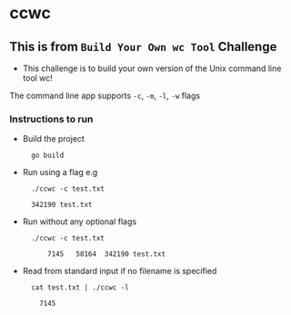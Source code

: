 # ccwc 

## This is from `Build Your Own wc Tool` Challenge

- This challenge is to build your own version of the Unix command line tool wc!

The command line app supports `-c`, `-m`, `-l`, `-w` flags

### Instructions to run
- Build the project 
  ```
    go build
  ```
- Run using a flag e.g
  ```
    ./ccwc -c test.txt
    
    342190 test.txt
  ```
- Run without any optional flags
  ```
    ./ccwc -c test.txt

        7145   58164  342190 test.txt
  ```
- Read from standard input if no filename is specified
  ```
    cat test.txt | ./ccwc -l
      
      7145
  ```
